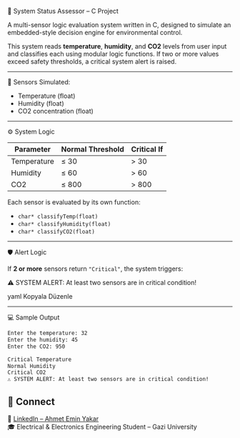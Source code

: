 🚨 System Status Assessor – C Project

A multi-sensor logic evaluation system written in C, designed to simulate an embedded-style decision engine for environmental control.

This system reads **temperature**, **humidity**, and **CO2** levels from user input and classifies each using modular logic functions. If two or more values exceed safety thresholds, a critical system alert is raised.

---

🧰 Sensors Simulated:
- Temperature (float)
- Humidity (float)
- CO2 concentration (float)

---

⚙️ System Logic

| Parameter   | Normal Threshold | Critical If  |
|-------------|------------------|--------------|
| Temperature | ≤ 30             | > 30         |
| Humidity    | ≤ 60             | > 60         |
| CO2         | ≤ 800            | > 800        |

Each sensor is evaluated by its own function:
- `char* classifyTemp(float)`
- `char* classifyHumidity(float)`
- `char* classifyCO2(float)`

---

🛡️ Alert Logic

If **2 or more** sensors return `"Critical"`, the system triggers:

⚠️ SYSTEM ALERT: At least two sensors are in critical condition!

yaml
Kopyala
Düzenle

---

💻 Sample Output

```bash
Enter the temperature: 32  
Enter the humidity: 45  
Enter the CO2: 950  

Critical Temperature  
Normal Humidity  
Critical CO2  
⚠️ SYSTEM ALERT: At least two sensors are in critical condition!
```

## 🔗 Connect
📌 [LinkedIn – Ahmet Emin Yakar](https://www.linkedin.com/in/ahmet-emin-yakar-bbb6732a6)  
🎓 Electrical & Electronics Engineering Student – Gazi University  